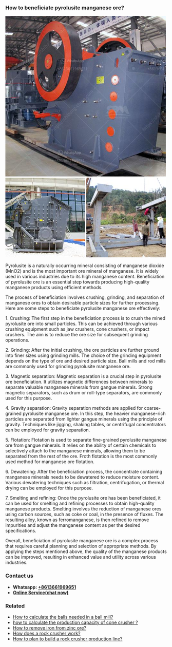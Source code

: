 <h3>How to beneficiate pyrolusite manganese ore?</h3><img src='1701745076.jpg' alt=''><p>Pyrolusite is a naturally occurring mineral consisting of manganese dioxide (MnO2) and is the most important ore mineral of manganese. It is widely used in various industries due to its high manganese content. Beneficiation of pyrolusite ore is an essential step towards producing high-quality manganese products using efficient methods.</p><p>The process of beneficiation involves crushing, grinding, and separation of manganese ores to obtain desirable particle sizes for further processing. Here are some steps to beneficiate pyrolusite manganese ore effectively:</p><p>1. Crushing: The first step in the beneficiation process is to crush the mined pyrolusite ore into small particles. This can be achieved through various crushing equipment such as jaw crushers, cone crushers, or impact crushers. The aim is to reduce the ore size for subsequent grinding operations.</p><p>2. Grinding: After the initial crushing, the ore particles are further ground into finer sizes using grinding mills. The choice of the grinding equipment depends on the type of ore and desired particle size. Ball mills and rod mills are commonly used for grinding pyrolusite manganese ore.</p><p>3. Magnetic separation: Magnetic separation is a crucial step in pyrolusite ore beneficiation. It utilizes magnetic differences between minerals to separate valuable manganese minerals from gangue minerals. Strong magnetic separators, such as drum or roll-type separators, are commonly used for this purpose.</p><p>4. Gravity separation: Gravity separation methods are applied for coarse-grained pyrolusite manganese ore. In this step, the heavier manganese-rich particles are separated from lighter gangue minerals using the principle of gravity. Techniques like jigging, shaking tables, or centrifugal concentrators can be employed for gravity separation.</p><p>5. Flotation: Flotation is used to separate fine-grained pyrolusite manganese ore from gangue minerals. It relies on the ability of certain chemicals to selectively attach to the manganese minerals, allowing them to be separated from the rest of the ore. Froth flotation is the most commonly used method for manganese ore flotation.</p><p>6. Dewatering: After the beneficiation process, the concentrate containing manganese minerals needs to be dewatered to reduce moisture content. Various dewatering techniques such as filtration, centrifugation, or thermal drying can be employed for this purpose.</p><p>7. Smelting and refining: Once the pyrolusite ore has been beneficiated, it can be used for smelting and refining processes to obtain high-quality manganese products. Smelting involves the reduction of manganese ores using carbon sources, such as coke or coal, in the presence of fluxes. The resulting alloy, known as ferromanganese, is then refined to remove impurities and adjust the manganese content as per the desired specifications.</p><p>Overall, beneficiation of pyrolusite manganese ore is a complex process that requires careful planning and selection of appropriate methods. By applying the steps mentioned above, the quality of the manganese products can be improved, resulting in enhanced value and utility across various industries.</p><h3>Contact us</h3><ul><li><strong>Whatsapp:&nbsp;<a href="https://wa.me/8613661969651">+8613661969651</a></strong></li><li><a href="https://swt.shibang-china.com/?git&amp;zhl&amp;How to beneficiate pyrolusite manganese ore"><strong>Online Service(chat now)</strong></a></li></ul><h3>Related</h3><ul><li><a href='How to calculate the balls needed in a ball mill.md'>How to calculate the balls needed in a ball mill?</a></li><li><a href='how to calculate the production capacity of cone crusher .md'>how to calculate the production capacity of cone crusher ?</a></li><li><a href='How to remove iron from zinc ore.md'>How to remove iron from zinc ore?</a></li><li><a href='How does a rock crusher work.md'>How does a rock crusher work?</a></li><li><a href='How to plan to build a rock crusher production line.md'>How to plan to build a rock crusher production line?</a></li></ul>